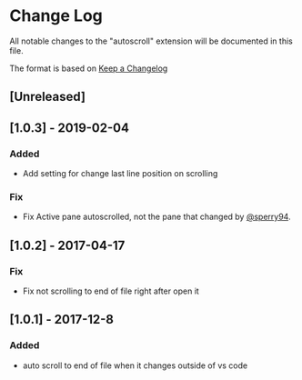 # Change Log

All notable changes to the "autoscroll" extension will be documented in this file.

The format is based on [Keep a Changelog](http://keepachangelog.com/en/1.0.0/)

## [Unreleased]

## [1.0.3] - 2019-02-04
### Added
- Add setting for change last line position on scrolling

### Fix
- Fix Active pane autoscrolled, not the pane that changed by [@sperry94](https://github.com/sperry94).

## [1.0.2] - 2017-04-17
### Fix
- Fix not scrolling to end of file right after open it

## [1.0.1] - 2017-12-8
### Added
- auto scroll to end of file when it changes outside of vs code
